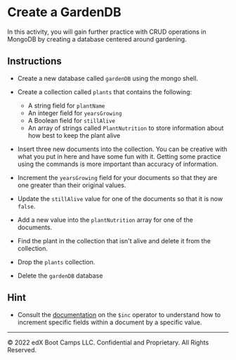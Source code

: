 # Create a GardenDB

In this activity, you will gain further practice with CRUD operations in MongoDB by creating a database centered around gardening.

## Instructions

* Create a new database called `gardenDB` using the mongo shell.

* Create a collection called `plants` that contains the following:
  * A string field for `plantName`
  * An integer field for `yearsGrowing`
  * A Boolean field for `stillAlive`
  * An array of strings called `PlantNutrition` to store information about how best to keep the plant alive

* Insert three new documents into the collection. You can be creative with what you put in here and have some fun with it. Getting some practice using the commands is more important than accuracy of information.

* Increment the `yearsGrowing` field for your documents so that they are one greater than their original values.

* Update the `stillAlive` value for one of the documents so that it is now `false`.

* Add a new value into the `plantNutrition` array for one of the documents.

* Find the plant in the collection that isn't alive and delete it from the collection.

* Drop the `plants` collection.

* Delete the `gardenDB` database

## Hint

* Consult the [documentation](https://www.mongodb.com/docs/manual/reference/operator/update/inc/) on the `$inc` operator to understand how to increment specific fields within a document by a specific value.

---

© 2022 edX Boot Camps LLC. Confidential and Proprietary. All Rights Reserved.
